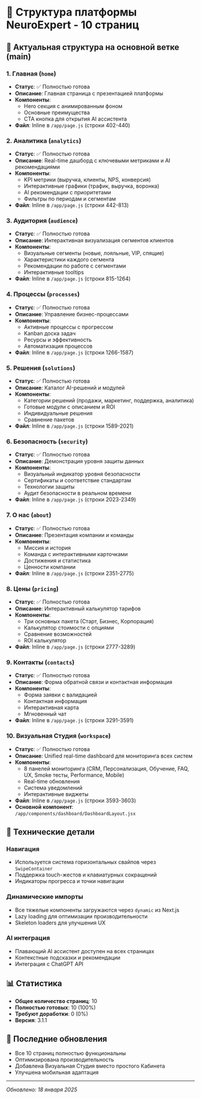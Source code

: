 # 📱 Структура платформы NeuroExpert - 10 страниц

## 🎯 Актуальная структура на основной ветке (main)

### 1. **Главная** (`home`)
- **Статус**: ✅ Полностью готова
- **Описание**: Главная страница с презентацией платформы
- **Компоненты**:
  - Hero секция с анимированным фоном
  - Основные преимущества
  - CTA кнопка для открытия AI ассистента
- **Файл**: Inline в `/app/page.js` (строки 402-440)

### 2. **Аналитика** (`analytics`)
- **Статус**: ✅ Полностью готова
- **Описание**: Real-time дашборд с ключевыми метриками и AI рекомендациями
- **Компоненты**:
  - KPI метрики (выручка, клиенты, NPS, конверсия)
  - Интерактивные графики (трафик, выручка, воронка)
  - AI рекомендации с приоритетами
  - Фильтры по периодам и сегментам
- **Файл**: Inline в `/app/page.js` (строки 442-813)

### 3. **Аудитория** (`audience`)
- **Статус**: ✅ Полностью готова
- **Описание**: Интерактивная визуализация сегментов клиентов
- **Компоненты**:
  - Визуальные сегменты (новые, лояльные, VIP, спящие)
  - Характеристики каждого сегмента
  - Рекомендации по работе с сегментами
  - Интерактивные tooltips
- **Файл**: Inline в `/app/page.js` (строки 815-1264)

### 4. **Процессы** (`processes`)
- **Статус**: ✅ Полностью готова
- **Описание**: Управление бизнес-процессами
- **Компоненты**:
  - Активные процессы с прогрессом
  - Kanban доска задач
  - Ресурсы и эффективность
  - Автоматизация процессов
- **Файл**: Inline в `/app/page.js` (строки 1266-1587)

### 5. **Решения** (`solutions`)
- **Статус**: ✅ Полностью готова
- **Описание**: Каталог AI-решений и модулей
- **Компоненты**:
  - Категории решений (продажи, маркетинг, поддержка, аналитика)
  - Готовые модули с описанием и ROI
  - Индивидуальные решения
  - Сравнение пакетов
- **Файл**: Inline в `/app/page.js` (строки 1589-2021)

### 6. **Безопасность** (`security`)
- **Статус**: ✅ Полностью готова
- **Описание**: Демонстрация уровня защиты данных
- **Компоненты**:
  - Визуальный индикатор уровня безопасности
  - Сертификаты и соответствие стандартам
  - Технологии защиты
  - Аудит безопасности в реальном времени
- **Файл**: Inline в `/app/page.js` (строки 2023-2349)

### 7. **О нас** (`about`)
- **Статус**: ✅ Полностью готова
- **Описание**: Презентация компании и команды
- **Компоненты**:
  - Миссия и история
  - Команда с интерактивными карточками
  - Достижения и статистика
  - Ценности компании
- **Файл**: Inline в `/app/page.js` (строки 2351-2775)

### 8. **Цены** (`pricing`)
- **Статус**: ✅ Полностью готова
- **Описание**: Интерактивный калькулятор тарифов
- **Компоненты**:
  - Три основных пакета (Старт, Бизнес, Корпорация)
  - Калькулятор стоимости с опциями
  - Сравнение возможностей
  - ROI калькулятор
- **Файл**: Inline в `/app/page.js` (строки 2777-3289)

### 9. **Контакты** (`contacts`)
- **Статус**: ✅ Полностью готова
- **Описание**: Форма обратной связи и контактная информация
- **Компоненты**:
  - Форма заявки с валидацией
  - Контактная информация
  - Интерактивная карта
  - Мгновенный чат
- **Файл**: Inline в `/app/page.js` (строки 3291-3591)

### 10. **Визуальная Студия** (`workspace`)
- **Статус**: ✅ Полностью готова
- **Описание**: Unified real-time dashboard для мониторинга всех систем
- **Компоненты**:
  - 8 панелей мониторинга (CRM, Персонализация, Обучение, FAQ, UX, Smoke тесты, Performance, Mobile)
  - Real-time обновления
  - Система уведомлений
  - Интерактивные виджеты
- **Файл**: Inline в `/app/page.js` (строки 3593-3603)
- **Основной компонент**: `/app/components/dashboard/DashboardLayout.jsx`

## 🔧 Технические детали

### Навигация
- Используется система горизонтальных свайпов через `SwipeContainer`
- Поддержка touch-жестов и клавиатурных сокращений
- Индикаторы прогресса и точки навигации

### Динамические импорты
- Все тяжелые компоненты загружаются через `dynamic` из Next.js
- Lazy loading для оптимизации производительности
- Skeleton loaders для улучшения UX

### AI интеграция
- Плавающий AI ассистент доступен на всех страницах
- Контекстные подсказки и рекомендации
- Интеграция с ChatGPT API

## 📊 Статистика

- **Общее количество страниц**: 10
- **Полностью готовых**: 10 (100%)
- **Требуют доработки**: 0 (0%)
- **Версия**: 3.1.1

## 🚀 Последние обновления

- Все 10 страниц полностью функциональны
- Оптимизирована производительность
- Добавлена Визуальная Студия вместо простого Кабинета
- Улучшена мобильная адаптация

---

*Обновлено: 18 января 2025*
